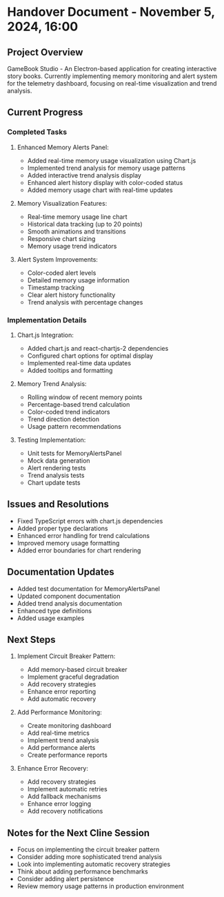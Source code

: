 # Handover Document - November 5, 2024, 16:00

## Project Overview
GameBook Studio - An Electron-based application for creating interactive story books. Currently implementing memory monitoring and alert system for the telemetry dashboard, focusing on real-time visualization and trend analysis.

## Current Progress

### Completed Tasks
1. Enhanced Memory Alerts Panel:
   - Added real-time memory usage visualization using Chart.js
   - Implemented trend analysis for memory usage patterns
   - Added interactive trend analysis display
   - Enhanced alert history display with color-coded status
   - Added memory usage chart with real-time updates

2. Memory Visualization Features:
   - Real-time memory usage line chart
   - Historical data tracking (up to 20 points)
   - Smooth animations and transitions
   - Responsive chart sizing
   - Memory usage trend indicators

3. Alert System Improvements:
   - Color-coded alert levels
   - Detailed memory usage information
   - Timestamp tracking
   - Clear alert history functionality
   - Trend analysis with percentage changes

### Implementation Details
1. Chart.js Integration:
   - Added chart.js and react-chartjs-2 dependencies
   - Configured chart options for optimal display
   - Implemented real-time data updates
   - Added tooltips and formatting

2. Memory Trend Analysis:
   - Rolling window of recent memory points
   - Percentage-based trend calculation
   - Color-coded trend indicators
   - Trend direction detection
   - Usage pattern recommendations

3. Testing Implementation:
   - Unit tests for MemoryAlertsPanel
   - Mock data generation
   - Alert rendering tests
   - Trend analysis tests
   - Chart update tests

## Issues and Resolutions
- Fixed TypeScript errors with chart.js dependencies
- Added proper type declarations
- Enhanced error handling for trend calculations
- Improved memory usage formatting
- Added error boundaries for chart rendering

## Documentation Updates
- Added test documentation for MemoryAlertsPanel
- Updated component documentation
- Added trend analysis documentation
- Enhanced type definitions
- Added usage examples

## Next Steps
1. Implement Circuit Breaker Pattern:
   - Add memory-based circuit breaker
   - Implement graceful degradation
   - Add recovery strategies
   - Enhance error reporting
   - Add automatic recovery

2. Add Performance Monitoring:
   - Create monitoring dashboard
   - Add real-time metrics
   - Implement trend analysis
   - Add performance alerts
   - Create performance reports

3. Enhance Error Recovery:
   - Add recovery strategies
   - Implement automatic retries
   - Add fallback mechanisms
   - Enhance error logging
   - Add recovery notifications

## Notes for the Next Cline Session
- Focus on implementing the circuit breaker pattern
- Consider adding more sophisticated trend analysis
- Look into implementing automatic recovery strategies
- Think about adding performance benchmarks
- Consider adding alert persistence
- Review memory usage patterns in production environment
